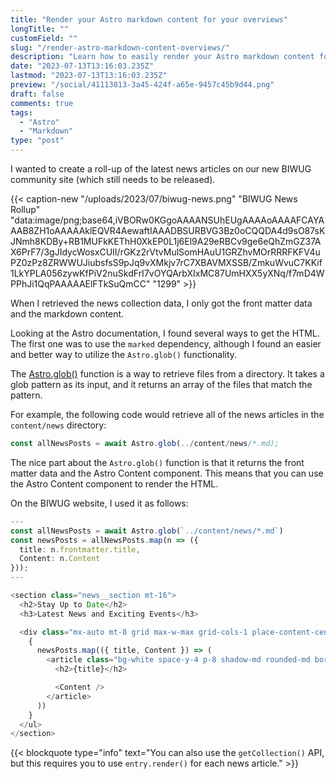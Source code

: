 ```yaml
---
title: "Render your Astro markdown content for your overviews"
longTitle: ""
customField: ""
slug: "/render-astro-markdown-content-overviews/"
description: "Learn how to easily render your Astro markdown content for overviews using Astro.glob() in this blog post."
date: "2023-07-13T13:16:03.235Z"
lastmod: "2023-07-13T13:16:03.235Z"
preview: "/social/41113813-3a45-424f-a65e-9457c45b9d44.png"
draft: false
comments: true
tags:
  - "Astro"
  - "Markdown"
type: "post"
---
```


I wanted to create a roll-up of the latest news articles on our new BIWUG community site (which still needs to be released).

{{< caption-new "/uploads/2023/07/biwug-news.png" "BIWUG News Rollup"  "data:image/png;base64,iVBORw0KGgoAAAANSUhEUgAAAAoAAAAFCAYAAAB8ZH1oAAAAAklEQVR4AewaftIAAADBSURBVG3Bz0oCQQDA4d9sO87sKJNmh8KDBy+RB1MUFkKEThH0XkEP0L1j6El9A29eRBCv9ge6eQhZmGZ37AX6PrF7/3gJIdycWosxCUII/rGKz2rVtvMulSomHAuU1GRZhvMOrRRRFKFV4uPZ0zPz8ZRWWUJiubsfsS9pJq9vXMkjv7rC7XBAVMXSSB/ZmkuWvuC7KKif1LkYPLA056zywKfPiV2nuSkdFrI7vOYQArbXIxMC87UmHXX5yXNq/f7mD4WPPhJi1QqPAAAAAElFTkSuQmCC" "1299" >}}

When I retrieved the news collection data, I only got the front matter data and the markdown content.

Looking at the Astro documentation, I found several ways to get the HTML. The first one was to use the `marked` dependency, although I found an easier and better way to utilize the `Astro.glob()` functionality.

The [Astro.glob()](https://docs.astro.build/en/guides/imports/#astroglob) function is a way to retrieve files from a directory. It takes a glob pattern as its input, and it returns an array of the files that match the pattern.

For example, the following code would retrieve all of the news articles in the `content/news` directory:

```typescript
const allNewsPosts = await Astro.glob(../content/news/*.md);
```

The nice part about the `Astro.glob()` function is that it returns the front matter data and the Astro Content component. This means that you can use the Astro Content component to render the HTML.

On the BIWUG website, I used it as follows:

<!-- FM:Snippet:Start data:{"id":"Highlight (single)","fields":[{"name":"type","value":"typescript"},{"name":"selection","value":"---\nconst allNewsPosts = await Astro.glob(`../content/news/*.md`);\nconst newsPosts = allNewsPosts.map(n => ({\n  title: n.frontmatter.title,\n  Content: n.Content\n}));\n---\n\n<section class=\"news__section mt-16\">\n  <h2>Stay Up to Date</h2>\n  <h3>Latest News and Exciting Events</h3>\n\n  <div class=\"mx-auto mt-8 grid max-w-max grid-cols-1 place-content-center gap-x-16 gap-y-12 md:grid-cols-2\">\n    {\n      newsPosts.map(({ title, Content }) => (\n        <article class=\"bg-white space-y-4 p-8 shadow-md rounded-md border border-gray-200\">\n          <h2>{title}</h2>\n\n          <Content />\n        </article>\n      ))\n    }\n  </ul>\n</section>"}]} -->
```typescript
---
const allNewsPosts = await Astro.glob(`../content/news/*.md`)
const newsPosts = allNewsPosts.map(n => ({
  title: n.frontmatter.title,
  Content: n.Content
}));
---

<section class="news__section mt-16">
  <h2>Stay Up to Date</h2>
  <h3>Latest News and Exciting Events</h3>

  <div class="mx-auto mt-8 grid max-w-max grid-cols-1 place-content-center gap-x-16 gap-y-12 md:grid-cols-2">
    {
      newsPosts.map(({ title, Content }) => (
        <article class="bg-white space-y-4 p-8 shadow-md rounded-md border border-gray-200">
          <h2>{title}</h2>

          <Content />
        </article>
      ))
    }
  </ul>
</section>
```
<!-- FM:Snippet:End -->

<!-- FM:Snippet:Start data:{"id":"Blockquote","fields":[{"name":"type","value":"info"},{"name":"selection","value":"You can also use the `getCollection()` API, but this requires you to use `entry.render()` for each news article."}]} -->
{{< blockquote type="info" text="You can also use the `getCollection()` API, but this requires you to use `entry.render()` for each news article." >}}
<!-- FM:Snippet:End -->
